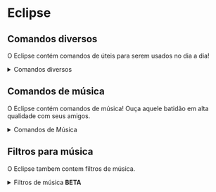 # Eclipse

## Comandos diversos
O Eclipse contém comandos de úteis para serem usados no dia a dia!

<details>
<summary>Comandos diversos</summary>
<br>

`e.userinfo`, `e.avatar`, `e.emojify`, `e.shards`, `e.botinfo`

</details>

## Comandos de música
O Eclipse contém comandos de música! Ouça aquele batidão em alta qualidade com seus amigos.

<details>
<summary>Comandos de Música </summary>
<br>

`e.pause`, `e.play`, `e.queue`, `e.resume`, `e.shuffle`, `e.skip`, `e.stop`, `e.volume`, `e.nodes`

</details>

## Filtros para música
O Eclipse tambem contem filtros de música.
<details>
  <summary>Filtros de música <b>BETA</b></summary>
  <br>
  
  `e.nightcore`, `e.tremolo`, `e.vaporwave`, `e.bassboost`

### Créditos
[LavaLink](https://github.com/Frederikam/Lavalink#server-configuration)

[erela.js](https://www.npmjs.com/package/erela.js)

[erela.js-spotify](https://www.npmjs.com/package/erela.js-spotify)

[Discord.js](https://www.npmjs.com/package/discord.js)

[Enmap](https://www.npmjs.com/package/enmap)


#### Dúvidas? Achou um erro?
Entre em contato com `BONEE#9999` ou abra um **issue**!

## Como usar?

* Preencha o arquivo `config.example.json` com as informações necessárias, salve e renomeie para `config.json`

* Abra o terminal e de o seguinte comando:

#### No Windows:

```npm i -g --add-python-to-path --vs2015 --production windows-build-tools```

* Em seguida:
```npm i```

#### No Linux:

```npm i```

#### No macOS:

Instale o [XCode](https://developer.apple.com/xcode/download)
Após instalar o XCode vá em Preferences, Downloads, e instale **Command Line Tools**.

* Em seguida use:
```npm i```

## Inicialização

* Abra o terminal/command line no diretório onde você baixou o código e execute `node .`

O bot deve estar online e funcionando!
